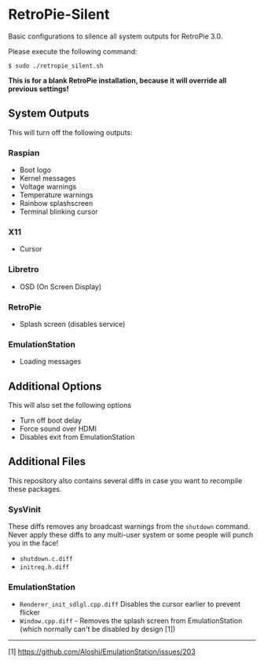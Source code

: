 # RetroPie-Silent
Basic configurations to silence all system outputs for RetroPie 3.0.

Please execute the following command:
```
$ sudo ./retropie_silent.sh
```

**This is for a blank RetroPie installation, because it will override all previous settings!**

## System Outputs
This will turn off the following outputs:

### Raspian
* Boot logo
* Kernel messages
* Voltage warnings
* Temperature warnings
* Rainbow splashscreen
* Terminal blinking cursor

### X11
* Cursor

### Libretro
* OSD (On Screen Display)

### RetroPie
* Splash screen (disables service)

### EmulationStation
* Loading messages

## Additional Options
This will also set the following options
* Turn off boot delay
* Force sound over HDMI
* Disables exit from EmulationStation

## Additional Files
This repository also contains several diffs in case you want to recompile these packages.

### SysVinit
These diffs removes any broadcast warnings from the `shutdown` command.
Never apply these diffs to any multi-user system or some people will punch you in the face!
* `shutdown.c.diff`
* `initreq.h.diff`

### EmulationStation
* `Renderer_init_sdlgl.cpp.diff` Disables the cursor earlier to prevent flicker
* `Window.cpp.diff` - Removes the splash screen from EmulationStation (which normally can't be disabled by design [1])

----
[1] https://github.com/Aloshi/EmulationStation/issues/203
